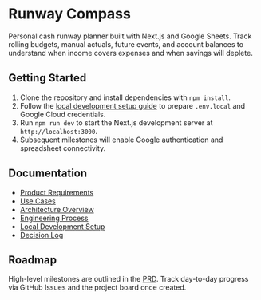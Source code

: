 # Runway Compass

Personal cash runway planner built with Next.js and Google Sheets. Track rolling budgets, manual actuals, future events, and account balances to understand when income covers expenses and when savings will deplete.

## Getting Started

1. Clone the repository and install dependencies with `npm install`.
2. Follow the [local development setup guide](docs/engineering/setup.md) to prepare `.env.local` and Google Cloud credentials.
3. Run `npm run dev` to start the Next.js development server at `http://localhost:3000`.
4. Subsequent milestones will enable Google authentication and spreadsheet connectivity.

## Documentation

- [Product Requirements](docs/product/PRD.md)
- [Use Cases](docs/product/use-cases.md)
- [Architecture Overview](docs/engineering/architecture.md)
- [Engineering Process](docs/engineering/process.md)
- [Local Development Setup](docs/engineering/setup.md)
- [Decision Log](docs/notes/decision-log.md)

## Roadmap

High-level milestones are outlined in the [PRD](docs/product/PRD.md). Track day-to-day progress via GitHub Issues and the project board once created.
